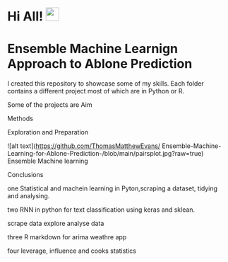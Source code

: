 # Hi All! <img src="https://raw.githubusercontent.com/MartinHeinz/MartinHeinz/master/wave.gif" width="30px">

# Ensemble Machine Learnign Approach to Ablone Prediction

I created this repository to showcase some of my skills. Each folder contains a different project most of which are in Python or R.

Some of the projects are
Aim

Methods 

Exploration and Preparation


![alt text](https://github.com/ThomasMatthewEvans/
Ensemble-Machine-Learning-for-Ablone-Prediction-/blob/main/pairsplot.jpg?raw=true)
Ensemble Machine learning




Conclusions


one
Statistical and machein learning in Pyton,scraping a dataset, tidying and analysing.

two
RNN in python for text classification using keras and sklean.

scrape data
explore
analyse data

three
R markdown for arima weathre app

four
leverage, influence and cooks statistics



